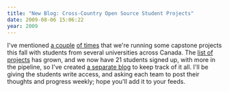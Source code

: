```yaml
---
title: "New Blog: Cross-Country Open Source Student Projects"
date: 2009-08-06 15:06:22
year: 2009
---
```

I've mentioned <a href="http://pyre.third-bit.com/blog/archives/2692.html">a couple</a> <a href="http://pyre.third-bit.com/blog/archives/2769.html">of times</a> that we're running some capstone projects this fall with students from several universities across Canada.  The <a href="http://www.cdf.toronto.edu/~csc490h/fall/#canada">list of projects</a> has grown, and we now have 21 students signed up, with more in the pipeline, so I've created <a href="http://ucosp.wordpress.com/">a separate blog</a> to keep track of it all.  I'll be giving the students write access, and asking each team to post their thoughts and progress weekly; hope you'll add it to your feeds.
